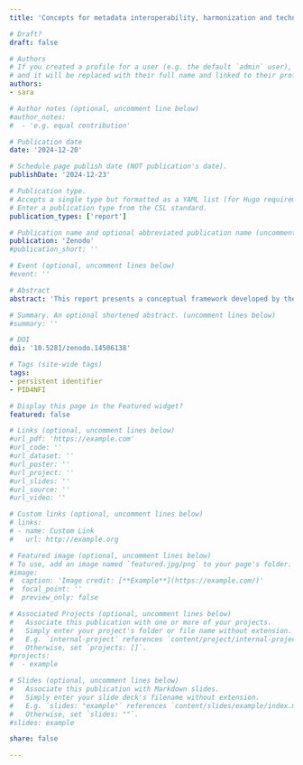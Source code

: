 ```yaml
---
title: 'Concepts for metadata interoperability, harmonization and technical integration of PID infrastructure'

# Draft?
draft: false

# Authors
# If you created a profile for a user (e.g. the default `admin` user), write the username (folder name) here
# and it will be replaced with their full name and linked to their profile.
authors:
- sara

# Author notes (optional, uncomment line below)
#author_notes:
#  - 'e.g. equal contribution'

# Publication date
date: '2024-12-20'

# Schedule page publish date (NOT publication's date).
publishDate: '2024-12-23'

# Publication type.
# Accepts a single type but formatted as a YAML list (for Hugo requirements).
# Enter a publication type from the CSL standard.
publication_types: ['report']

# Publication name and optional abbreviated publication name (uncomment line below).
publication: 'Zenodo'
#publication_short: ''

# Event (optional, uncomment lines below)
#event: ''

# Abstract
abstract: 'This report presents a conceptual framework developed by the PID4NFDI to advance metadata interoperability, harmonization, and technical integration of Persistent Identifier (PID) infrastructures in the German National Research Data Infrastructure (NFDI). Building upon the groundwork laid during the initialization phase and guided by the vision outlined in the integration phase proposal. Our approach integrates insights from community surveys, interviews with use case partners, and extensive engagement with NFDI consortia members.'

# Summary. An optional shortened abstract. (uncomment lines below)
#summary: ''

# DOI
doi: '10.5281/zenodo.14506138'

# Tags (site-wide tags)
tags:
- persistent identifier
- PID4NFI

# Display this page in the Featured widget?
featured: false

# Links (optional, uncomment lines below)
#url_pdf: 'https://example.com'
#url_code: ''
#url_dataset: ''
#url_poster: ''
#url_project: ''
#url_slides: ''
#url_source: ''
#url_video: ''

# Custom links (optional, uncomment lines below)
# links:
# - name: Custom Link
#   url: http://example.org

# Featured image (optional, uncomment lines below)
# To use, add an image named `featured.jpg/png` to your page's folder.
#image:
#  caption: 'Image credit: [**Example**](https://example.com/)'
#  focal_point: ''
#  preview_only: false

# Associated Projects (optional, uncomment lines below)
#   Associate this publication with one or more of your projects.
#   Simply enter your project's folder or file name without extension.
#   E.g. `internal-project` references `content/project/internal-project/index.md`.
#   Otherwise, set `projects: []`.
#projects:
#  - example

# Slides (optional, uncomment lines below)
#   Associate this publication with Markdown slides.
#   Simply enter your slide deck's filename without extension.
#   E.g. `slides: "example"` references `content/slides/example/index.md`.
#   Otherwise, set `slides: ""`.
#slides: example

share: false

---
```


